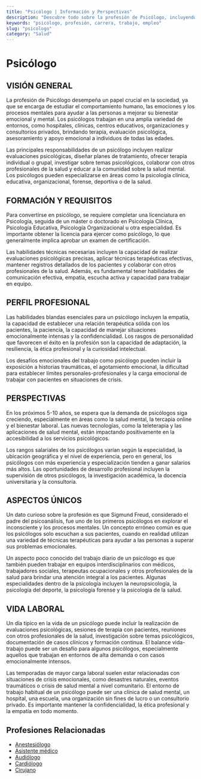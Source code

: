 ```yaml
---
title: "Psicólogo | Información y Perspectivas"
description: "Descubre todo sobre la profesión de Psicólogo, incluyendo responsabilidades, requisitos y oportunidades."
keywords: "psicólogo, profesión, carrera, trabajo, empleo"
slug: "psicologo"
category: "Salud"
---
```


# Psicólogo

## VISIÓN GENERAL

La profesión de Psicólogo desempeña un papel crucial en la sociedad, ya que se encarga de estudiar el comportamiento humano, las emociones y los procesos mentales para ayudar a las personas a mejorar su bienestar emocional y mental. Los psicólogos trabajan en una amplia variedad de entornos, como hospitales, clínicas, centros educativos, organizaciones y consultorios privados, brindando terapia, evaluación psicológica, asesoramiento y apoyo emocional a individuos de todas las edades.

Las principales responsabilidades de un psicólogo incluyen realizar evaluaciones psicológicas, diseñar planes de tratamiento, ofrecer terapia individual o grupal, investigar sobre temas psicológicos, colaborar con otros profesionales de la salud y educar a la comunidad sobre la salud mental. Los psicólogos pueden especializarse en áreas como la psicología clínica, educativa, organizacional, forense, deportiva o de la salud.

## FORMACIÓN Y REQUISITOS

Para convertirse en psicólogo, se requiere completar una licenciatura en Psicología, seguida de un máster o doctorado en Psicología Clínica, Psicología Educativa, Psicología Organizacional u otra especialidad. Es importante obtener la licencia para ejercer como psicólogo, lo que generalmente implica aprobar un examen de certificación.

Las habilidades técnicas necesarias incluyen la capacidad de realizar evaluaciones psicológicas precisas, aplicar técnicas terapéuticas efectivas, mantener registros detallados de los pacientes y colaborar con otros profesionales de la salud. Además, es fundamental tener habilidades de comunicación efectiva, empatía, escucha activa y capacidad para trabajar en equipo.

## PERFIL PROFESIONAL

Las habilidades blandas esenciales para un psicólogo incluyen la empatía, la capacidad de establecer una relación terapéutica sólida con los pacientes, la paciencia, la capacidad de manejar situaciones emocionalmente intensas y la confidencialidad. Los rasgos de personalidad que favorecen el éxito en la profesión son la capacidad de adaptación, la resiliencia, la ética profesional y la curiosidad intelectual.

Los desafíos emocionales del trabajo como psicólogo pueden incluir la exposición a historias traumáticas, el agotamiento emocional, la dificultad para establecer límites personales-profesionales y la carga emocional de trabajar con pacientes en situaciones de crisis.

## PERSPECTIVAS

En los próximos 5-10 años, se espera que la demanda de psicólogos siga creciendo, especialmente en áreas como la salud mental, la tercapia online y el bienestar laboral. Las nuevas tecnologías, como la teleterapia y las aplicaciones de salud mental, están impactando positivamente en la accesibilidad a los servicios psicológicos.

Los rangos salariales de los psicólogos varían según la especialidad, la ubicación geográfica y el nivel de experiencia, pero en general, los psicólogos con más experiencia y especialización tienden a ganar salarios más altos. Las oportunidades de desarrollo profesional incluyen la supervisión de otros psicólogos, la investigación académica, la docencia universitaria y la consultoría.

## ASPECTOS ÚNICOS

Un dato curioso sobre la profesión es que Sigmund Freud, considerado el padre del psicoanálisis, fue uno de los primeros psicólogos en explorar el inconsciente y los procesos mentales. Un concepto erróneo común es que los psicólogos solo escuchan a sus pacientes, cuando en realidad utilizan una variedad de técnicas terapéuticas para ayudar a las personas a superar sus problemas emocionales.

Un aspecto poco conocido del trabajo diario de un psicólogo es que también pueden trabajar en equipos interdisciplinarios con médicos, trabajadores sociales, terapeutas ocupacionales y otros profesionales de la salud para brindar una atención integral a los pacientes. Algunas especialidades dentro de la psicología incluyen la neuropsicología, la psicología del deporte, la psicología forense y la psicología de la salud.

## VIDA LABORAL

Un día típico en la vida de un psicólogo puede incluir la realización de evaluaciones psicológicas, sesiones de terapia con pacientes, reuniones con otros profesionales de la salud, investigación sobre temas psicológicos, documentación de casos clínicos y formación continua. El balance vida-trabajo puede ser un desafío para algunos psicólogos, especialmente aquellos que trabajan en entornos de alta demanda o con casos emocionalmente intensos.

Las temporadas de mayor carga laboral suelen estar relacionadas con situaciones de crisis emocionales, como desastres naturales, eventos traumáticos o crisis de salud mental a nivel comunitario. El entorno de trabajo habitual de un psicólogo puede ser una clínica de salud mental, un hospital, una escuela, una organización sin fines de lucro o un consultorio privado. Es importante mantener la confidencialidad, la ética profesional y la empatía en todo momento.
## Profesiones Relacionadas

- [Anestesiólogo](/profesiones/anestesiologo/)
- [Asistente médico](/profesiones/asistente-medico/)
- [Audiólogo](/profesiones/audiologo/)
- [Cardiólogo](/profesiones/cardiologo/)
- [Cirujano](/profesiones/cirujano/)

